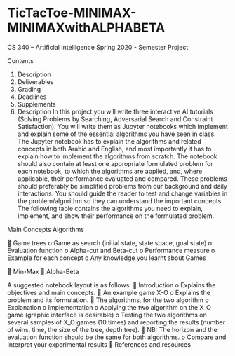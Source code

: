# TicTacToe-MINIMAX-MINIMAXwithALPHABETA
CS 340 – Artificial Intelligence 
Spring 2020 - Semester Project 

Contents
1. Description
2. Deliverables
3. Grading
4. Deadlines
5. Supplements
1. Description
In this project you will write three interactive AI tutorials (Solving Problems by 
Searching, Adversarial Search and Constraint Satisfaction). You will write them as 
Jupyter notebooks which implement and explain some of the essential algorithms 
you have seen in class.
The Jupyter notebook has to explain the algorithms and related concepts in both 
Arabic and English, and most importantly it has to explain how to implement the 
algorithms from scratch. 
The notebook should also contain at least one appropriate formulated problem for 
each notebook, to which the algorithms are applied, and, where applicable, their 
performance evaluated and compared. These problems should preferably be 
simplified problems from our background and daily interactions.
You should guide the reader to test and change variables in the problem/algorithm
so they can understand the important concepts. 
The following table contains the algorithms you need to explain, implement, and 
show their performance on the formulated problem.


 
 Main Concepts Algorithms


 Game trees
o Game as search (initial state, state 
space, goal state)
o Evaluation function
o Alpha-cut and Beta-cut
o Performance measure
o Example for each concept
o Any knowledge you learnt about 
Games

 Min-Max
 Alpha-Beta

A suggested notebook layout is as follows:
 Introduction 
o Explains the objectives and main concepts.
 An example game X-O
o Explains the problem and its formulation.
 The algorithms, 
for the two algorithm
o Explanation
o Implementation
o Applying the two algorithm on the X_O game (graphic interface is 
desirable)
o Testing the two algorithms on several samples of X_O games (10
times) and reporting the results (number of wins, time, the size of the 
tree, depth tree). 
 NB: The horizon and the evaluation function should be the 
same for both algorithms.
o Compare and Interpret your experimental results 
 References and resources
